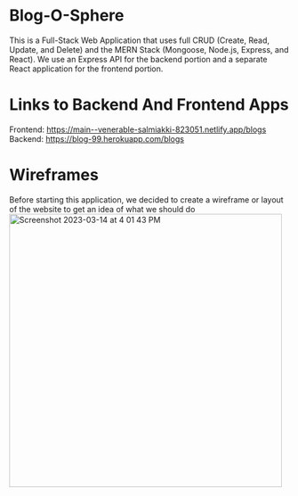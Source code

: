 # Blog-O-Sphere
This is a Full-Stack Web Application that uses full CRUD (Create, Read, Update, and Delete) and the MERN Stack (Mongoose, Node.js, Express, and React). We use an Express API for the backend portion and a separate React application for the frontend portion. 

# Links to Backend And Frontend Apps
Frontend: https://main--venerable-salmiakki-823051.netlify.app/blogs
Backend: https://blog-99.herokuapp.com/blogs 

# Wireframes

Before starting this application, we decided to create a wireframe or layout of the website to get an idea of what we should do
<img width="490" alt="Screenshot 2023-03-14 at 4 01 43 PM" src="https://user-images.githubusercontent.com/117792341/227722281-1b7df3bf-f9c1-41bb-b98c-e332b336695b.png">




